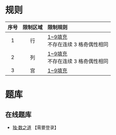 # 规则
| 序号 | 限制区域 | 限制规则 |
| :---: | :---: | :--- |
| 1 | 行 | [1~9填充]<br/>不存在连续 3 格奇偶性相同 |
| 2 | 列 | [1~9填充]<br/>不存在连续 3 格奇偶性相同 |
| 3 | 宫 | [1~9填充] |

# 题库

## 在线题库
- [独·数之道](http://www.sudokufans.org.cn/lx/game.index.php?type=noe) 【需要登录】

[1~9填充]: ../../../../rules.md#1~9填充